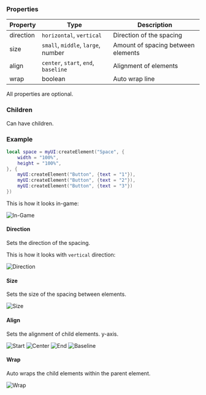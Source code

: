 ### Properties
| Property          | Type                                 | Description                        |
|-                  |-                                     |-                                   |
| direction         | `horizontal`, `vertical`             | Direction of the spacing           |
| size              | `small`, `middle`, `large`, number   | Amount of spacing between elements |
| align             | `center`, `start`, `end`, `baseline` | Alignment of elements              |
| wrap              | boolean                              | Auto wrap line                     |
All properties are optional.

### Children
Can have children.

### Example
```lua
local space = myUI:createElement("Space", {
    width = "100%",
    height = "100%",
}, {
    myUI:createElement("Button", {text = "1"}),
    myUI:createElement("Button", {text = "2"}),
    myUI:createElement("Button", {text = "3"})
})
```
This is how it looks in-game:<p/>
![In-Game](https://i.imgur.com/MWSX07p.png)

#### Direction
Sets the direction of the spacing.<p/>
This is how it looks with `vertical` direction:<p/>
![Direction](https://i.imgur.com/RUgWOdD.png)

#### Size
Sets the size of the spacing between elements.<p/>
![Size](https://i.imgur.com/CqhdsP9.png)

#### Align
Sets the alignment of child elements. y-axis.<p/>
![Start](https://i.imgur.com/3gks0EZ.png)
![Center](https://i.imgur.com/qeS08jy.png)
![End](https://i.imgur.com/DtylrY8.png)
![Baseline](https://i.imgur.com/d6emVz2.png)

#### Wrap
Auto wraps the child elements within the parent element.<p/>
![Wrap](https://i.imgur.com/y2pbPva.png)